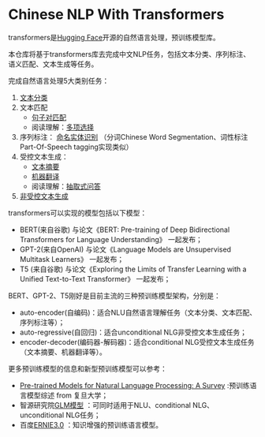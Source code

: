 # Chinese NLP With Transformers
transformers是[Hugging Face](https://huggingface.co)开源的自然语言处理，预训练模型库。

本仓库将基于transformers库去完成中文NLP任务，包括文本分类、序列标注、语义匹配、文本生成等任务。

完成自然语言处理5大类别任务：
1. [文本分类](https://github.com/wxj630/Chinese_NLP_With_Transformers/blob/master/text_classification.ipynb)
2. 文本匹配
   - [句子对匹配](https://github.com/wxj630/Chinese_NLP_With_Transformers/blob/master/text_match.ipynb)
   - 阅读理解：[多项选择](https://github.com/wxj630/Chinese_NLP_With_Transformers/blob/master/multi_choice.ipynb)
3. 序列标注：
  [命名实体识别](https://github.com/wxj630/Chinese_NLP_With_Transformers/blob/master/named_entity_recognition.ipynb)
   （分词Chinese Word Segmentation、词性标注Part-Of-Speech tagging实现类似）
4. 受控文本生成： 
   - [文本摘要](https://github.com/wxj630/Chinese_NLP_With_Transformers/blob/master/summarization.ipynb)
   - [机器翻译](https://github.com/wxj630/Chinese_NLP_With_Transformers/blob/master/translation_en2ro.ipynb)
   - 阅读理解：[抽取式问答](https://github.com/wxj630/Chinese_NLP_With_Transformers/blob/master/extractive_qa.ipynb) 
5. [非受控文本生成](https://github.com/wxj630/Chinese_NLP_With_Transformers/blob/master/unconditional_generation.ipynb)


transformers可以实现的模型包括以下模型：

- BERT(来自谷歌) 与论文《BERT: Pre-training of Deep Bidirectional Transformers for Language Understanding》 一起发布；
- GPT-2(来自OpenAI) 与论文《Language Models are Unsupervised Multitask Learners》 一起发布；
- T5 (来自谷歌) 与论文《Exploring the Limits of Transfer Learning with a Unified Text-to-Text Transformer》 一起发布；

BERT、GPT-2、T5刚好是目前主流的三种预训练模型架构，分别是：
- auto-encoder(自编码)：适合NLU自然语言理解任务（文本分类、文本匹配、序列标注等）；
- auto-regressive(自回归)：适合unconditional NLG非受控文本生成任务；
- encoder-decoder(编码器-解码器)：适合conditional NLG受控文本生成任务（文本摘要、机器翻译等）。

更多预训练模型的信息和新型预训练模型可以参考：
- [Pre-trained Models for Natural Language Processing: A Survey](https://arxiv.org/pdf/2003.08271.pdf) :预训练语言模型综述 from 复旦大学；
- 智源研究院[GLM模型](https://arxiv.org/abs/2103.10360) ：可同时适用于NLU、conditional NLG、unconditional NLG任务；
- 百度[ERNIE3.0](https://arxiv.org/abs/2107.02137) ：知识增强的预训练语言模型。